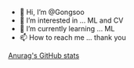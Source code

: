 - 👋 Hi, I’m @Gongsoo
- 👀 I’m interested in ... ML and CV
- 🌱 I’m currently learning ... ML
- 📫 How to reach me ... 
  thank you
<!---
Gongsoo/Gongsoo is a ✨ special ✨ repository because its `README.md` (this file) appears on your GitHub profile.
You can click the Preview link to take a look at your changes.
--->
[Anurag's GitHub stats](https://github-readme-stats.vercel.app/api?username=Gongsoo&show_icons=true&theme=radical)
